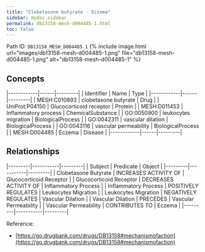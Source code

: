 ```yaml
---
title: "Clobetasone butyrate - Eczema"
sidebar: mydoc_sidebar
permalink: db13158-mesh-d004485-1.html
toc: false 
---
```



Path ID: `DB13158_MESH_D004485_1`
{% include image.html url="images/db13158-mesh-d004485-1.png" file="db13158-mesh-d004485-1.png" alt="db13158-mesh-d004485-1" %}

## Concepts

|------------|------|---------|
| Identifier | Name | Type    |
|------------|------|---------|
| MESH:C010893 | clobetasone butyrate | Drug |
| UniProt:P04150 | Glucocorticoid receptor | Protein |
| MESH:D011453 | Inflammatory process | ChemicalSubstance |
| GO:0050900 | leukocytes migration | BiologicalProcess |
| GO:0042311 | vascular dilation | BiologicalProcess |
| GO:0043116 | vascular permeability | BiologicalProcess |
| MESH:D004485 | Eczema | Disease |
|------------|------|---------|

## Relationships

|---------|-----------|---------|
| Subject | Predicate | Object  |
|---------|-----------|---------|
| Clobetasone Butyrate | INCREASES ACTIVITY OF | Glucocorticoid Receptor |
| Glucocorticoid Receptor | DECREASES ACTIVITY OF | Inflammatory Process |
| Inflammatory Process | POSITIVELY REGULATES | Leukocytes Migration |
| Leukocytes Migration | NEGATIVELY REGULATES | Vascular Dilation |
| Vascular Dilation | PRECEDES | Vascular Permeability |
| Vascular Permeability | CONTRIBUTES TO | Eczema |
|---------|-----------|---------|

Reference: 
  - [https://go.drugbank.com/drugs/DB13158#mechanismofaction](https://go.drugbank.com/drugs/DB13158#mechanismofaction)
